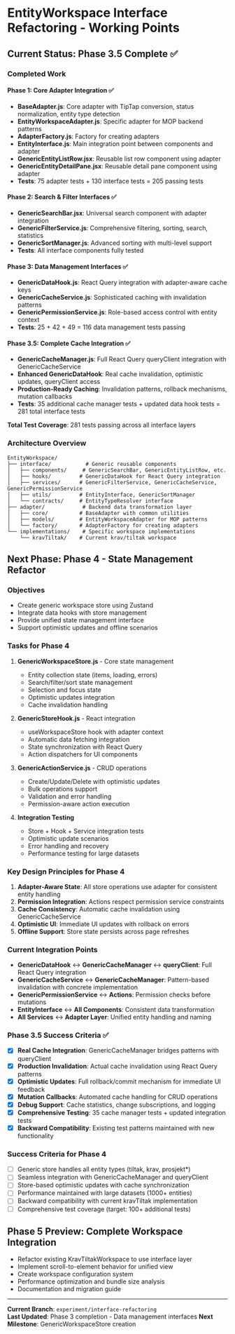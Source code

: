 # EntityWorkspace Interface Refactoring - Working Points

## Current Status: Phase 3.5 Complete ✅

### Completed Work

#### Phase 1: Core Adapter Integration ✅
- **BaseAdapter.js**: Core adapter with TipTap conversion, status normalization, entity type detection
- **EntityWorkspaceAdapter.js**: Specific adapter for MOP backend patterns  
- **AdapterFactory.js**: Factory for creating adapters
- **EntityInterface.js**: Main integration point between components and adapter
- **GenericEntityListRow.jsx**: Reusable list row component using adapter
- **GenericEntityDetailPane.jsx**: Reusable detail pane component using adapter
- **Tests**: 75 adapter tests + 130 interface tests = 205 passing tests

#### Phase 2: Search & Filter Interfaces ✅  
- **GenericSearchBar.jsx**: Universal search component with adapter integration
- **GenericFilterService.js**: Comprehensive filtering, sorting, search, statistics
- **GenericSortManager.js**: Advanced sorting with multi-level support  
- **Tests**: All interface components fully tested

#### Phase 3: Data Management Interfaces ✅
- **GenericDataHook.js**: React Query integration with adapter-aware cache keys
- **GenericCacheService.js**: Sophisticated caching with invalidation patterns  
- **GenericPermissionService.js**: Role-based access control with entity context
- **Tests**: 25 + 42 + 49 = 116 data management tests passing

#### Phase 3.5: Complete Cache Integration ✅
- **GenericCacheManager.js**: Full React Query queryClient integration with GenericCacheService
- **Enhanced GenericDataHook**: Real cache invalidation, optimistic updates, queryClient access
- **Production-Ready Caching**: Invalidation patterns, rollback mechanisms, mutation callbacks
- **Tests**: 35 additional cache manager tests + updated data hook tests = 281 total interface tests

**Total Test Coverage**: 281 tests passing across all interface layers

### Architecture Overview

```
EntityWorkspace/
├── interface/           # Generic reusable components
│   ├── components/     # GenericSearchBar, GenericEntityListRow, etc.
│   ├── hooks/         # GenericDataHook for React Query integration  
│   ├── services/      # GenericFilterService, GenericCacheService, GenericPermissionService
│   ├── utils/         # EntityInterface, GenericSortManager
│   └── contracts/     # EntityTypeResolver interface
├── adapter/            # Backend data transformation layer
│   ├── core/          # BaseAdapter with common utilities
│   ├── models/        # EntityWorkspaceAdapter for MOP patterns
│   └── factory/       # AdapterFactory for creating adapters
└── implementations/    # Specific workspace implementations
    └── kravTiltak/    # Current krav/tiltak workspace
```

## Next Phase: Phase 4 - State Management Refactor

### Objectives
- Create generic workspace store using Zustand
- Integrate data hooks with store management  
- Provide unified state management interface
- Support optimistic updates and offline scenarios

### Tasks for Phase 4

1. **GenericWorkspaceStore.js** - Core state management
   - Entity collection state (items, loading, errors)
   - Search/filter/sort state management
   - Selection and focus state
   - Optimistic updates integration
   - Cache invalidation handling

2. **GenericStoreHook.js** - React integration
   - useWorkspaceStore hook with adapter context
   - Automatic data fetching integration  
   - State synchronization with React Query
   - Action dispatchers for UI components

3. **GenericActionService.js** - CRUD operations
   - Create/Update/Delete with optimistic updates
   - Bulk operations support
   - Validation and error handling
   - Permission-aware action execution

4. **Integration Testing**
   - Store + Hook + Service integration tests
   - Optimistic update scenarios
   - Error handling and recovery
   - Performance testing for large datasets

### Key Design Principles for Phase 4

1. **Adapter-Aware State**: All store operations use adapter for consistent entity handling
2. **Permission Integration**: Actions respect permission service constraints  
3. **Cache Consistency**: Automatic cache invalidation using GenericCacheService
4. **Optimistic UI**: Immediate UI updates with rollback on errors
5. **Offline Support**: Store state persists across page refreshes

### Current Integration Points

- **GenericDataHook** ↔ **GenericCacheManager** ↔ **queryClient**: Full React Query integration
- **GenericCacheService** ↔ **GenericCacheManager**: Pattern-based invalidation with concrete implementation
- **GenericPermissionService** ↔ **Actions**: Permission checks before mutations
- **EntityInterface** ↔ **All Components**: Consistent data transformation
- **All Services** ↔ **Adapter Layer**: Unified entity handling and naming

### Phase 3.5 Success Criteria ✅

- [x] **Real Cache Integration**: GenericCacheManager bridges patterns with queryClient
- [x] **Production Invalidation**: Actual cache invalidation using React Query patterns  
- [x] **Optimistic Updates**: Full rollback/commit mechanism for immediate UI feedback
- [x] **Mutation Callbacks**: Automated cache handling for CRUD operations
- [x] **Debug Support**: Cache statistics, change subscriptions, and logging
- [x] **Comprehensive Testing**: 35 cache manager tests + updated integration tests
- [x] **Backward Compatibility**: Existing test patterns maintained with new functionality

### Success Criteria for Phase 4

- [ ] Generic store handles all entity types (tiltak, krav, prosjekt*)
- [ ] Seamless integration with GenericCacheManager and queryClient
- [ ] Store-based optimistic updates with cache synchronization
- [ ] Performance maintained with large datasets (1000+ entities)
- [ ] Backward compatibility with current kravTiltak implementation
- [ ] Comprehensive test coverage (target: 100+ additional tests)

## Phase 5 Preview: Complete Workspace Integration

- Refactor existing KravTiltakWorkspace to use interface layer
- Implement scroll-to-element behavior for unified view  
- Create workspace configuration system
- Performance optimization and bundle size analysis
- Documentation and migration guide

---

**Current Branch**: `experiment/interface-refactoring`  
**Last Updated**: Phase 3 completion - Data management interfaces
**Next Milestone**: GenericWorkspaceStore creation